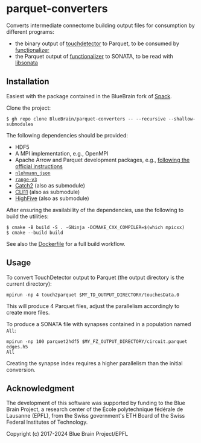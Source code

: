 # parquet-converters

Converts intermediate connectome building output files for consumption by different
programs:

* the binary output of [touchdetector][1] to Parquet, to be consumed by [functionalizer][2]
* the Parquet output of [functionalizer][2] to SONATA, to be read with [libsonata][3]

[1]: https://github.com/BlueBrain/touchdetector
[2]: https://github.com/BlueBrain/functionalizer
[3]: https://github.com/BlueBrain/libsonata

## Installation

Easiest with the package contained in the BlueBrain fork of [Spack](https://github.com/BlueBrain/spack).

Clone the project:

```console
$ gh repo clone BlueBrain/parquet-converters -- --recursive --shallow-submodules
```

The following dependencies should be provided:

* HDF5
* A MPI implementation, e.g., OpenMPI
* Apache Arrow and Parquet development packages, e.g., [following the official instructions][4]
* [`nlohmann_json`][5]
* [`range-v3`][6]
* [Catch2][7] (also as submodule)
* [CLI11][9] (also as submodule)
* [HighFive][8] (also as submodule)

After ensuring the availability of the dependencies, use the following to build the
utilities:
```console
$ cmake -B build -S . -GNinja -DCMAKE_CXX_COMPILER=$(which mpicxx)
$ cmake --build build
```

[4]: https://arrow.apache.org/install/
[5]: https://github.com/nlohmann/json
[6]: https://github.com/ericniebler/range-v3
[7]: https://github.com/catchorg/Catch2
[8]: https://github.com/BlueBrain/HighFive/
[9]: https://github.com/CLIUtils/CLI11

See also the [Dockerfile](Dockerfile) for a full build workflow.

## Usage

To convert TouchDetector output to Parquet (the output directory is the
current directory):
```
mpirun -np 4 touch2parquet $MY_TD_OUTPUT_DIRECTORY/touchesData.0
```
This will produce 4 Parquet files, adjust the parallelism accordingly to
create more files.

To produce a SONATA file with synapses contained in a population named
`All`:
```
mpirun -np 100 parquet2hdf5 $MY_FZ_OUTPUT_DIRECTORY/circuit.parquet edges.h5
All
```
Creating the synapse index requires a higher parallelism than the initial
conversion.

## Acknowledgment

The development of this software was supported by funding to the Blue Brain Project,
a research center of the École polytechnique fédérale de Lausanne (EPFL),
from the Swiss government's ETH Board of the Swiss Federal Institutes of Technology.

Copyright (c) 2017-2024 Blue Brain Project/EPFL
